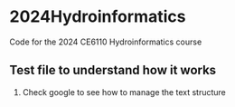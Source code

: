 # 2024Hydroinformatics
Code for the 2024 CE6110 Hydroinformatics course

## Test file to understand how it works

1. Check google to see how to manage the text structure
